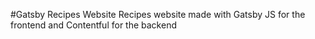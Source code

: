#Gatsby Recipes Website
Recipes website made with Gatsby JS for the frontend and Contentful for the backend